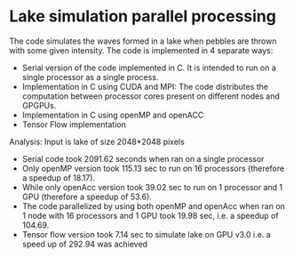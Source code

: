 # Lake simulation parallel processing

The code simulates the waves formed in a lake when pebbles are thrown with some given intensity. The code is implemented in 4 separate ways:
- Serial version of the code implemented in C. It is intended to run on a single processor as a single process.
- Implementation in C using CUDA and MPI: The code distributes the computation between processor cores present on different nodes and GPGPUs.
- Implementation in C using openMP and openACC 
- Tensor Flow implementation

Analysis: Input is lake of size 2048*2048 pixels
- Serial code took 2091.62 seconds when ran on a single processor
- Only openMP version took 115.13 sec to run on 16 processors (therefore a speedup of 18.17).
- While only openAcc version took 39.02 sec to run on 1 processor and 1 GPU (therefore a speedup of 53.6).
- The code parallelized by using both openMP and openAcc when ran on 1 node with 16 processors and 1 GPU took 19.98 sec, i.e. a        speedup of 104.69.
- Tensor flow version took 7.14 sec to simulate lake on GPU v3.0 i.e. a speed up of 292.94 was achieved
